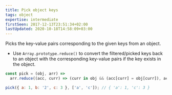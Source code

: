 ```yaml
---
title: Pick object keys
tags: object
expertise: intermediate
firstSeen: 2017-12-13T23:51:34+02:00
lastUpdated: 2020-10-18T14:58:09+03:00
---
```


Picks the key-value pairs corresponding to the given keys from an object.

- Use `Array.prototype.reduce()` to convert the filtered/picked keys back to an object with the corresponding key-value pairs if the key exists in the object.

```js
const pick = (obj, arr) =>
  arr.reduce((acc, curr) => (curr in obj && (acc[curr] = obj[curr]), acc), {});
```

```js
pick({ a: 1, b: '2', c: 3 }, ['a', 'c']); // { 'a': 1, 'c': 3 }
```
